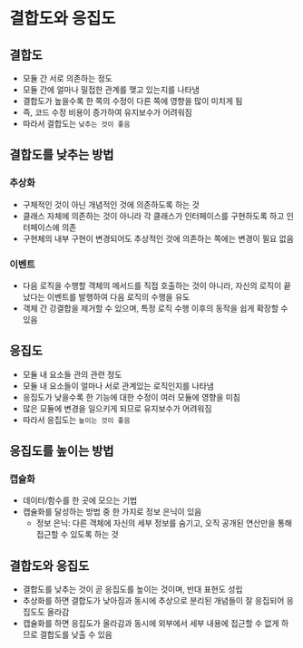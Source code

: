 # 결합도와 응집도

## 결합도

- 모듈 간 서로 의존하는 정도
- 모듈 간에 얼마나 밀접한 관계를 맺고 있는지를 나타냄
- 결합도가 높을수록 한 쪽의 수정이 다른 쪽에 영향을 많이 미치게 됨
- 즉, 코드 수정 비용이 증가하여 유지보수가 어려워짐
- 따라서 결합도는 `낮추는 것이 좋음`

## 결합도를 낮추는 방법

### 추상화

- 구체적인 것이 아닌 개념적인 것에 의존하도록 하는 것
- 클래스 자체에 의존하는 것이 아니라 각 클래스가 인터페이스를 구현하도록 하고 인터페이스에 의존
- 구현체의 내부 구현이 변경되어도 추상적인 것에 의존하는 쪽에는 변경이 필요 없음

### 이벤트

- 다음 로직을 수행할 객체의 메서드를 직접 호출하는 것이 아니라, 자신의 로직이 끝났다는 이벤트를 발행하여 다음 로직의 수행을 유도
- 객체 간 강결합을 제거할 수 있으며, 특정 로직 수행 이후의 동작을 쉽게 확장할 수 있음

## 응집도

- 모듈 내 요소들 관의 관련 정도
- 모듈 내 요소들이 얼마나 서로 관계있는 로직인지를 나타냄
- 응집도가 낮을수록 한 기능에 대한 수정이 여러 모듈에 영향을 미침
- 많은 모듈에 변경을 일으키게 되므로 유지보수가 어려워짐
- 따라서 응집도는 `높이는 것이 좋음`

## 응집도를 높이는 방법

### 캡슐화

- 데이터/함수를 한 곳에 모으는 기법
- 캡슐화를 달성하는 방법 중 한 가지로 정보 은닉이 있음
    - 정보 은닉: 다른 객체에 자신의 세부 정보를 숨기고, 오직 공개된 연산만을 통해 접근할 수 있도록 하는 것

## 결합도와 응집도

- 결합도를 낮추는 것이 곧 응집도를 높이는 것이며, 반대 표현도 성립
- 추상화를 하면 결합도가 낮아짐과 동시에 추상으로 분리된 개념들이 잘 응집되어 응집도도 올라감
- 캡슐화를 하면 응집도가 올라감과 동시에 외부에서 세부 내용에 접근할 수 없게 하므로 결합도를 낮출 수 있음
